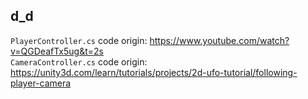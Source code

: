 ﻿## d_d

 `PlayerController.cs` code origin: https://www.youtube.com/watch?v=QGDeafTx5ug&t=2s  
 `CameraController.cs` code origin: https://unity3d.com/learn/tutorials/projects/2d-ufo-tutorial/following-player-camera  